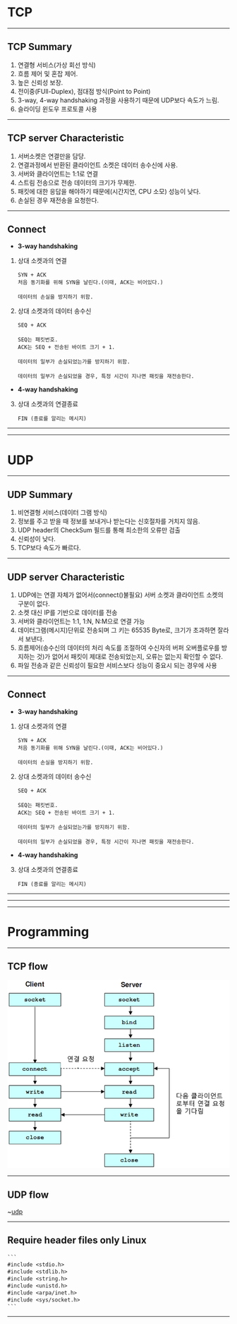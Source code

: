 # TCP
<hr>

## TCP Summary

1. 연결형 서비스(가상 회선 방식)
2. 흐름 제어 및 혼잡 제어.
3. 높은 신뢰성 보장.
4. 전이중(FUll-Duplex), 점대점 방식(Point to Point)
5. 3-way, 4-way handshaking 과정을 사용하기 때문에 UDP보다 속도가 느림.
6. 슬라이딩 윈도우 프로토콜 사용

<hr>

## TCP server Characteristic

1. 서버소켓은 연결만을 담당.
2. 연결과정에서 반환된 클라이언트 소켓은 데이터 송수신에 사용. 
3. 서버와 클라이언트는 1:1로 연결
4. 스트림 전송으로 전송 데이터의 크기가 무제한.
5. 패킷에 대한 응답을 해야하기 때문에(시간지연, CPU 소모) 성능이 낮다.
6. 손실된 경우 재전송을 요청한다.

<hr>

## Connect
- **3-way handshaking**

1. 상대 소켓과의 연결
    ```
    SYN + ACK
    처음 동기화를 위해 SYN을 날린다.(이때, ACK는 비어있다.)

    데이터의 손실을 방지하기 위함.
    ```

2. 상대 소켓과의 데이터 송수신
    ```
    SEQ + ACK
    
    SEQ는 패킷번호.
    ACK는 SEQ + 전송된 바이트 크기 + 1.

    데이터의 일부가 손실되었는가를 방지하기 위함.

    데이터의 일부가 손실되었을 경우, 특정 시간이 지나면 패킷을 재전송한다.
    ```

- **4-way handshaking**
3. 상대 소켓과의 연결종료
    ```
    FIN (종료를 알리는 메시지)
    ```

<hr><hr>

# UDP

<hr>

## UDP Summary

1. 비연결형 서비스(데이터 그램 방식)
2. 정보를 주고 받을 때 정보를 보내거나 받는다는 신호절차를 거치지 않음.
3. UDP header의 CheckSum 필드를 통해 최소한의 오류만 검출
4. 신뢰성이 낮다.
5. TCP보다 속도가 빠르다.

<hr>

## UDP server Characteristic

1. UDP에는 연결 자체가 없어서(connect()불필요) 서버 소켓과 클라이언트 소켓의 구분이 없다.
2. 소켓 대신 IP를 기반으로 데이터를 전송
3. 서버와 클라이언트는 1:1, 1:N, N:M으로 연결 가능
4. 데이터그램(메시지)단위로 전송되며 그 키는 65535 Byte로, 크기가 초과하면 잘라서 보낸다.
5.  흐름제어(송수신의 데이터의 처리 속도를 조절하여 수신자의 버퍼 오버플로우를 방지하는 것)가 없어서 패킷이 제대로 전송되었는지, 오류는 없는지 확인할 수 없다.
6. 파일 전송과 같은 신뢰성이 필요한 서비스보다 성능이 중요시 되는 경우에 사용

<hr>

## Connect
- **3-way handshaking**

1. 상대 소켓과의 연결
    ```
    SYN + ACK
    처음 동기화를 위해 SYN을 날린다.(이때, ACK는 비어있다.)

    데이터의 손실을 방지하기 위함.
    ```

2. 상대 소켓과의 데이터 송수신
    ```
    SEQ + ACK
    
    SEQ는 패킷번호.
    ACK는 SEQ + 전송된 바이트 크기 + 1.

    데이터의 일부가 손실되었는가를 방지하기 위함.

    데이터의 일부가 손실되었을 경우, 특정 시간이 지나면 패킷을 재전송한다.
    ```

- **4-way handshaking**
3. 상대 소켓과의 연결종료
    ```
    FIN (종료를 알리는 메시지)
    ```

<hr><hr><hr>

# Programming
<hr>

## TCP flow

![tcp](./image/tcp.png)

<hr>

## UDP flow

~[udp](./image/udp.png)

<hr>

## Require header files only Linux
    ```
    #include <stdio.h>
    #include <stdlib.h>
    #include <string.h>
    #include <unistd.h>
    #include <arpa/inet.h>
    #include <sys/socket.h>
    ```
<hr>